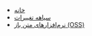 <!-- docs/_sidebar.md -->

* [خانه](README.md)
* [سیاهه تغییرات](changelog.md)
* [نرم‌افزارهای متن باز (OSS)](oss.md)
